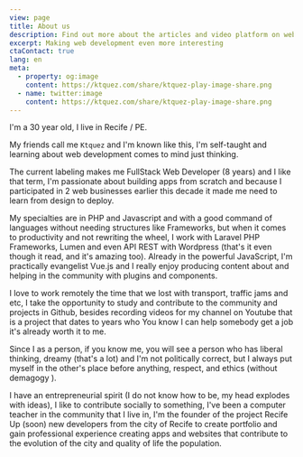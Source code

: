 ```yaml
---
view: page
title: About us
description: Find out more about the articles and video platform on web development and lifestyle, ktquez Play by Alan Ktquez.
excerpt: Making web development even more interesting
ctaContact: true
lang: en
meta:
  - property: og:image
    content: https://ktquez.com/share/ktquez-play-image-share.png
  - name: twitter:image
    content: https://ktquez.com/share/ktquez-play-image-share.png
---
```


I'm a 30 year old, I live in Recife / PE.

My friends call me `Ktquez` and I'm known like this, I'm self-taught and learning about web development comes to mind just thinking.

The current labeling makes me FullStack Web Developer (8 years) and I like that term, I'm passionate about building apps from scratch and because I participated in 2 web businesses earlier this decade it made me need to learn from design to deploy.

My specialties are in PHP and Javascript and with a good command of languages ​​without needing structures like Frameworks, but when it comes to productivity and not rewriting the wheel, I work with Laravel PHP Frameworks, Lumen and even API REST with Wordpress (that's it even though it read, and it's amazing too). Already in the powerful JavaScript, I'm practically evangelist Vue.js and I really enjoy producing content about and helping in the community with plugins and components.

I love to work remotely the time that we lost with transport, traffic jams and etc, I take the opportunity to study and contribute to the community and projects in Github, besides recording videos for my channel on Youtube that is a project that dates to years who You know I can help somebody get a job it's already worth it to me.

Since I as a person, if you know me, you will see a person who has liberal thinking, dreamy (that's a lot) and I'm not politically correct, but I always put myself in the other's place before anything, respect, and ethics (without demagogy ).

I have an entrepreneurial spirit (I do not know how to be, my head explodes with ideas), I like to contribute socially to something, I've been a computer teacher in the community that I live in, I'm the founder of the project Recife Up (soon) new developers from the city of Recife to create portfolio and gain professional experience creating apps and websites that contribute to the evolution of the city and quality of life the population.
